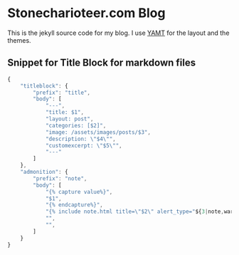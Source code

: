 # Stonecharioteer.com Blog

This is the jekyll source code for my blog. I use [YAMT](https://github.com/PandaSekh/Jekyll-YAMT)
for the layout and the themes.

## Snippet for Title Block for markdown files

```javascript
{
    "titleblock": {
        "prefix": "title",
        "body": [
            "---",
            "title: $1",
            "layout: post",
            "categories: [$2]",
            "image: /assets/images/posts/$3",
            "description: \"$4\"",
            "customexcerpt: \"$5\"",
            "---"
        ]
    },
    "admonition": {
        "prefix": "note",
        "body": [
            "{% capture value%}",
            "$1",
            "{% endcapture%}",
            "{% include note.html title=\"$2\" alert_type="${3|note,warning,info}" content=value %}",
            "",
            "",
        ]
    }
}
```
